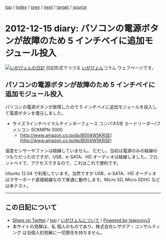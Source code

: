 [top](../index.html) 
 / [index](index.html) 
 / [prev](ig121213.html) 
 / [next](ig121217.html) 
 / [target](https://www.igapyon.jp/igapyon/diary/2012/ig121215.html) 
 / [source](https://github.com/igapyon/diary/blob/master/2012/ig121215.src.md) 

2012-12-15 diary: パソコンの電源ボタンが故障のため  5 インチベイに追加モジュール投入
=====================================================================================================
[![いがぴょんの日記](https://www.igapyon.jp/igapyon/diary/images/iga200306s.jpg "いがぴょん")](https://www.igapyon.jp/igapyon/diary/memo/memoigapyon.html) 日記形式でつづる [いがぴょん](https://www.igapyon.jp/igapyon/diary/memo/memoigapyon.html)コラム ウェブページです。

## パソコンの電源ボタンが故障のため  5 インチベイに追加モジュール投入

パソコンの電源ボタンが故障したので 5 インチベイに追加モジュールを投入して電源ボタンを復元しました。

* サイズ 5インチベイマルチインターフェース コンパネ5号 カードリーダー/ファンコン SCKMPN-3000
  * [http://www.amazon.co.jp/dp/B004W5KRSE](http://www.amazon.co.jp/dp/B004W5KRSE)

温度センサーやファンは結線していません。
ただし、当初は電源のみの結線のつもりだったのですが、USB、e-SATA、HD オーディオは結線しました。フロントベイで、アクセスできるので、これはこれで便利です。

Ubuntu 12.04 で利用しています。当然ですが USB、e-SATA、HD オーディオ はマザーボード直接結線なので普通に動作します。Micro SD, Micro SDHC などは未テスト。


----------------------------------------------------------------------------------------------------

## この日記について

* [Share on Twitter](https://twitter.com/intent/tweet?hashtags=igapyon%2Cdiary%2C%E3%81%84%E3%81%8C%E3%81%B4%E3%82%87%E3%82%93&text=%E3%83%91%E3%82%BD%E3%82%B3%E3%83%B3%E3%81%AE%E9%9B%BB%E6%BA%90%E3%83%9C%E3%82%BF%E3%83%B3%E3%81%8C%E6%95%85%E9%9A%9C%E3%81%AE%E3%81%9F%E3%82%81++5+%E3%82%A4%E3%83%B3%E3%83%81%E3%83%99%E3%82%A4%E3%81%AB%E8%BF%BD%E5%8A%A0%E3%83%A2%E3%82%B8%E3%83%A5%E3%83%BC%E3%83%AB%E6%8A%95%E5%85%A5&url=https%3A%2F%2Fwww.igapyon.jp%2Figapyon%2Fdiary%2F2012%2Fig121215.html) / [top](../index.html) / [いがぴょんについて](https://www.igapyon.jp/igapyon/diary/memo/memoigapyon.html) / [Powered by Igapyonv3](https://github.com/igapyon/igapyonv3)
* 本サイトの見解は、私 個人のものであり、株式会社レザボア・コンサルティング は当個人的見解に一切責任を持ちません。 
